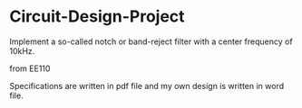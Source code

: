# Circuit-Design-Project

Implement a so-called notch or band-reject filter with a center frequency of 10kHz.

from EE110

Specifications are written in pdf file and my own design is written in word file.
